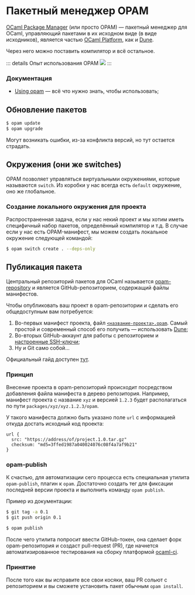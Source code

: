 # Пакетный менеджер OPAM

[OCaml Package Manager](https://opam.ocaml.org/) (или просто OPAM) &mdash; пакетный менеджер для OCaml,
управляющий пакетами в их исходном виде (в виде исходников), является частью [OCaml Platform](https://ocaml.org/platform), 
как и [Dune](./dune.md). 

Через него можно поставить компилятор и всё остальное.

::: details Опыт использования OPAM
![](https://i.ibb.co/Q6YSgG3/photo-2024-07-05-23-01-27.jpg)
:::

### Документация

- [Using opam](https://opam.ocaml.org/doc/Usage.html) &mdash; всё что нужно знать, чтобы использовать;

## Обновление пакетов

```sh
$ opam update
$ opam upgrade
```
Могут возникать ошибки, из-за конфликта версий, но тут остается страдать.

## Окружения (они же switches)

OPAM позволяет управляться виртуальными окружениями, которые называются `switch`. 
Из коробки у нас всегда есть `default` окружение, оно же глобальное. 

### Создание локального окружения для проекта

Распространенная задача, если у нас некий проект и мы хотим иметь специфичный набор пакетов, определённый компилятор и т.д.
В случае если у нас есть OPAM-манифест, мы можем создать локальное окружение следующей командой:

```sh
$ opam switch create . --deps-only
```

## Публикация пакета

Центральный репозиторий пакетов для OCaml называется [opam-repository](https://github.com/ocaml/opam-repository) и является GitHub-репозиторием, содержащий файлы манифестов. 

Чтобы опубликовать ваш проект в opam-репозитории и сделать его общедоступным вам потребуется:

1. Во-первых манифест проекта, файл [`<название-проекта>.opam`](https://opam.ocaml.org/doc/Packaging.html#Creating-a-package-definition-file). Самый простой и современный способ его получить &mdash; использовать [Dune](./dune.md);
2. Во-вторых GitHub-аккаунт для работы с репозиторием и [настроенные SSH-ключи](https://docs.github.com/en/authentication/connecting-to-github-with-ssh/generating-a-new-ssh-key-and-adding-it-to-the-ssh-agent);
3. Ну и Git само собой... 

Официальный гайд доступен [тут](https://opam.ocaml.org/doc/Packaging.html#Creating-a-package-definition-file).

### Принцип

Внесение проекта в opam-репозиторий происходит посредством добавления файла манифеста в дерево репозитория. 
Например, манифест проекта с название `xyz` и версией `1.2.3` будет располагаться по пути `packages/xyz/xyz.1.2.3/opam`. 

У такого манифеста должно быть указано поле `url` с информацией откуда достать исходный код проекта:
```opam
url {
  src: "https://address/of/project.1.0.tar.gz"
  checksum: "md5=3ffed1987a040024076c08f4a7af9b21"
}
``` 

### opam-publish

К счастью, для автоматизации сего процесса есть специальная утилита `opam-publish`, плагин к `opam`. 
Достаточно создать тег для фиксации последней версии проекта и выполнить команду `opam publish`.

Пример из документации:
```sh
$ git tag -a 0.1 
$ git push origin 0.1

$ opam publish
```

После чего утилита попросит ввести GitHub-токен, она сделает форк opam-репозитория и создаст pull-request (PR), где начнется автоматизированное тестирования на сборку платформой [ocaml-ci](https://ocaml.ci.dev/). 

### Принятие 

После того как вы исправите все свои косяки, ваш PR сольют с репозиторием и вы сможете установить 
пакет обычным `opam install`. 